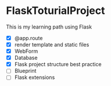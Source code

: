 # FlaskToturialProject
This is my learning path using Flask

- [x] @app.route
- [x] render template and static files
- [x] WebForm
- [x] Database
- [x] Flask project structure best practice
- [ ] Blueprint
- [ ] Flask extensions
